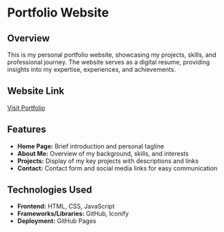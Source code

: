 # Portfolio Website

## Overview
This is my personal portfolio website, showcasing my projects, skills, and professional journey. The website serves as a digital resume, providing insights into my expertise, experiences, and achievements.

## Website Link
[Visit Portfolio](https://hirakada.github.io/portfolio/)

## Features
- **Home Page:** Brief introduction and personal tagline
- **About Me:** Overview of my background, skills, and interests
- **Projects:** Display of my key projects with descriptions and links
- **Contact:** Contact form and social media links for easy communication

## Technologies Used
- **Frontend:** HTML, CSS, JavaScript
- **Frameworks/Libraries:** GitHub, Iconify
- **Deployment:** GitHub Pages
